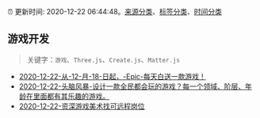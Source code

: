 :alarm_clock: 更新时间: 2020-12-22 06:44:48。[来源分类](../README.md)、[标签分类](../TAGS.md)、[时间分类](../TIMELINE.md)

## 游戏开发


> 关键字：`游戏`、`Three.js`、`Create.js`、`Matter.js`



- [2020-12-22-从-12-月-18-日起，-Epic-每天白送一款游戏！](https://www.v2ex.com/t/737850) 
- [2020-12-22-头脑风暴-设计一款全民都会玩的游戏？每一个领域、阶层、年龄在里面都有其乐趣的游戏。](https://www.v2ex.com/t/737846) 
- [2020-12-22-资深游戏美术找可远程岗位](https://www.v2ex.com/t/737816) 